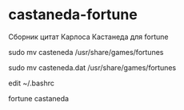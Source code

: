 # castaneda-fortune
Сборник цитат Карлоса Кастанеда для fortune

sudo mv casteneda /usr/share/games/fortunes

sudo mv casteneda.dat /usr/share/games/fortunes

edit ~/.bashrc

fortune castaneda
